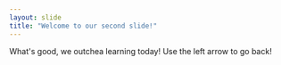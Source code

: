 ```yaml
---
layout: slide
title: "Welcome to our second slide!"
---
```

What's good, we outchea learning today!
Use the left arrow to go back!

